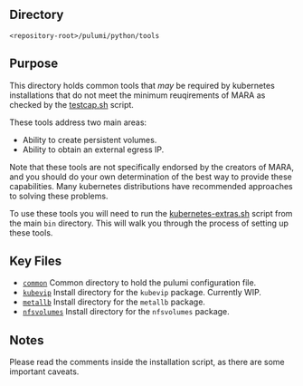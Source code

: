 ## Directory

`<repository-root>/pulumi/python/tools`

## Purpose

This directory holds common tools that *may* be required by kubernetes installations that do not meet the minimum
reuqirements of MARA as checked by the [testcap.sh](../../../bin/testcap.sh) script.

These tools address two main areas:

- Ability to create persistent volumes.
- Ability to obtain an external egress IP.

Note that these tools are not specifically endorsed by the creators of MARA, and you should do your own determination of
the best way to provide these capabilities. Many kubernetes distributions have recommended approaches to solving these
problems.

To use these tools you will need to run the [kubernetes-extras.sh](../../../bin/kubernetes-extras.sh) script from the
main `bin` directory. This will walk you through the process of setting up these tools.

## Key Files

- [`common`](./common) Common directory to hold the pulumi configuration file.
- [`kubevip`](./kubevip) Install directory for the `kubevip` package. Currently WIP.
- [`metallb`](./metallb) Install directory for the `metallb` package.
- [`nfsvolumes`](./nfsvolumes) Install directory for the `nfsvolumes` package.

## Notes

Please read the comments inside the installation script, as there are some important caveats.

